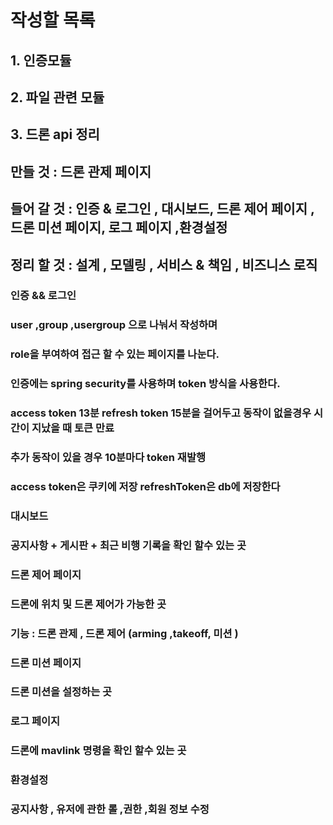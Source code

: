 # 작성할 목록
## 1. 인증모듈
## 2. 파일 관련 모듈
## 3. 드론 api 정리

## 만들 것  : 드론 관제 페이지 

## 들어 갈 것 : 인증 & 로그인 , 대시보드, 드론 제어 페이지 ,드론 미션 페이지,  로그 페이지 ,환경설정

## 정리 할 것 : 설계 , 모델링 , 서비스 & 책임 , 비즈니스 로직


###  인증 && 로그인 
###  user ,group ,usergroup 으로 나눠서 작성하며
###  role을 부여하여 접근 할 수 있는 페이지를 나눈다.

### 인증에는 spring security를 사용하며 token 방식을 사용한다.
### access token 13분 refresh token 15분을 걸어두고 동작이 없을경우 시간이 지났을 때 토큰 만료
### 추가 동작이 있을 경우 10분마다 token 재발행
### access token은 쿠키에 저장 refreshToken은 db에 저장한다

### 대시보드 
###  공지사항 + 게시판 + 최근 비행 기록을 확인 할수 있는 곳

### 드론 제어 페이지 
### 드론에 위치 및 드론 제어가 가능한 곳
### 기능 : 드론 관제 , 드론 제어 (arming ,takeoff, 미션 )

### 드론 미션 페이지 
### 드론 미션을 설정하는 곳


### 로그 페이지 
### 드론에 mavlink 명령을 확인 할수 있는 곳

### 환경설정
### 공지사항 , 유저에 관한 롤 ,권한 ,회원 정보 수정




